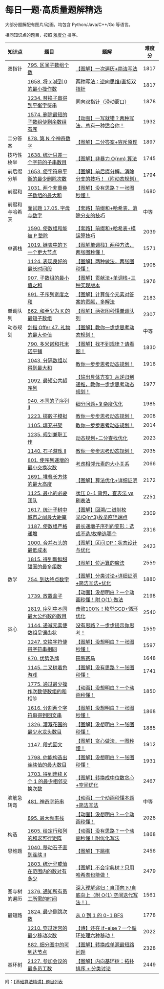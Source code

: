 # 每日一题·高质量题解精选

大部分题解配有图片/动画，均包含 Python/Java/C++/Go 等语言。

相同知识点的题目，按照 [难度分](https://zerotrac.github.io/leetcode_problem_rating/) 排序。

|知识点|题目|题解|难度分|
|---|---|---|---|
|双指针|[795. 区间子数组个数](https://leetcode.cn/problems/number-of-subarrays-with-bounded-maximum/)|[【图解】一次遍历+简洁写法](https://leetcode.cn/problems/number-of-subarrays-with-bounded-maximum/solution/tu-jie-yi-ci-bian-li-jian-ji-xie-fa-pyth-n75l/)|1817|
||[1658. 将 x 减到 0 的最小操作数](https://leetcode.cn/problems/minimum-operations-to-reduce-x-to-zero/)|[两种写法：逆向思维/直接双指针](https://leetcode.cn/problems/minimum-operations-to-reduce-x-to-zero/solution/ni-xiang-si-wei-pythonjavacgo-by-endless-b4jt/)|1817|
||[1234. 替换子串得到平衡字符串](https://leetcode.cn/problems/replace-the-substring-for-balanced-string/)|[同向双指针（滑动窗口）](https://leetcode.cn/problems/replace-the-substring-for-balanced-string/solution/tong-xiang-shuang-zhi-zhen-hua-dong-chua-z7tu/)|1878|
||[1574. 删除最短的子数组使剩余数组有序](https://leetcode.cn/problems/shortest-subarray-to-be-removed-to-make-array-sorted/)|[【动画】一写就错？两种写法，总有一种适合你！](https://leetcode.cn/problems/shortest-subarray-to-be-removed-to-make-array-sorted/solution/dong-hua-yi-xie-jiu-cuo-liang-chong-xie-iijwz/)|1932|
|二分答案|[878. 第 N 个神奇数字](https://leetcode.cn/problems/nth-magical-number/)|[【图解】二分答案+容斥原理](https://leetcode.cn/problems/nth-magical-number/solution/er-fen-da-an-rong-chi-yuan-li-by-endless-9j34/)|1897|
|技巧性枚举|[1638. 统计只差一个字符的子串数目](https://leetcode.cn/problems/count-substrings-that-differ-by-one-character/)|[【图解】非暴力 O(nm) 算法](https://leetcode.cn/problems/count-substrings-that-differ-by-one-character/solution/tu-jie-fei-bao-li-onm-suan-fa-pythonjava-k5og/)|1745|
|前后缀分解|[1653. 使字符串平衡的最少删除次数](https://leetcode.cn/problems/minimum-deletions-to-make-string-balanced/)|[【图解】前后缀分解，消除分支的技巧！（附动态规划）](https://leetcode.cn/problems/minimum-deletions-to-make-string-balanced/solution/qian-hou-zhui-fen-jie-yi-zhang-tu-miao-d-dor2/)|1794|
|前缀和|[1031. 两个非重叠子数组的最大和](https://leetcode.cn/problems/maximum-sum-of-two-non-overlapping-subarrays/)|[【图解】没有思路？一张图秒懂！](https://leetcode.cn/problems/maximum-sum-of-two-non-overlapping-subarrays/solution/tu-jie-mei-you-si-lu-yi-zhang-tu-miao-do-3lli/)|1680|
|前缀和与哈希表|[面试题 17.05. 字母与数字](https://leetcode.cn/problems/find-longest-subarray-lcci/)|[【套路】前缀和+哈希表，消除分支的技巧](https://leetcode.cn/problems/find-longest-subarray-lcci/solution/tao-lu-qian-zhui-he-ha-xi-biao-xiao-chu-3mb11/)|中等|
||[1590. 使数组和能被 P 整除](https://leetcode.cn/problems/make-sum-divisible-by-p/)|[【套路】前缀和+哈希表+模运算技巧](https://leetcode.cn/problems/make-sum-divisible-by-p/solution/tao-lu-qian-zhui-he-ha-xi-biao-pythonjav-rzl0/)|2039|
|单调栈|[1019. 链表中的下一个更大节点](https://leetcode.cn/problems/next-greater-node-in-linked-list/)|[【图解单调栈】两种方法，两张图秒懂！](https://leetcode.cn/problems/next-greater-node-in-linked-list/solution/tu-jie-dan-diao-zhan-liang-chong-fang-fa-v9ab/)|1571|
||[1124. 表现良好的最长时间段](https://leetcode.cn/problems/longest-well-performing-interval/)|[【图解】两种做法，两张图秒懂！](https://leetcode.cn/problems/longest-well-performing-interval/solution/liang-chong-zuo-fa-liang-zhang-tu-miao-d-hysl/)|1908|
||[907. 子数组的最小值之和](https://leetcode.cn/problems/sum-of-subarray-minimums/)|[【图解】贡献法+单调栈+三种实现版本](https://leetcode.cn/problems/sum-of-subarray-minimums/solution/gong-xian-fa-dan-diao-zhan-san-chong-shi-gxa5/)|1976|
||[891. 子序列宽度之和](https://leetcode.cn/problems/sum-of-subsequence-widths/)|[【图解】计算每个元素对答案的贡献，多解法](https://leetcode.cn/problems/sum-of-subsequence-widths/solution/by-endlesscheng-upd1/)|2183|
|单调队列|[862. 和至少为 K 的最短子数组](https://leetcode.cn/problems/shortest-subarray-with-sum-at-least-k/)|[【图解】两张图秒懂单调队列](https://leetcode.cn/problems/shortest-subarray-with-sum-at-least-k/solution/liang-zhang-tu-miao-dong-dan-diao-dui-li-9fvh/)|2307|
|动态规划|[剑指 Offer 47. 礼物的最大价值](https://leetcode.cn/problems/li-wu-de-zui-da-jie-zhi-lcof/)|[【图解】教你一步步思考动态规划！](https://leetcode.cn/problems/li-wu-de-zui-da-jie-zhi-lcof/solution/jiao-ni-yi-bu-bu-si-kao-dpcong-hui-su-da-epvl/)|中等|
||[790. 多米诺和托米诺平铺](https://leetcode.cn/problems/domino-and-tromino-tiling/)|[【图解】找不到规律？请看图！](https://leetcode.cn/problems/domino-and-tromino-tiling/solution/by-endlesscheng-umpp/)|1830|
||[1043. 分隔数组以得到最大和](https://leetcode.cn/problems/partition-array-for-maximum-sum/)|[教你一步步思考动态规划！](https://leetcode.cn/problems/partition-array-for-maximum-sum/solution/jiao-ni-yi-bu-bu-si-kao-dong-tai-gui-hua-rq5i/)|1916|
||[1092. 最短公共超序列](https://leetcode.cn/problems/shortest-common-supersequence/)|[【输出具体方案】从递归到递推，教你一步步思考动态规划！](https://leetcode.cn/problems/shortest-common-supersequence/solution/cong-di-gui-dao-di-tui-jiao-ni-yi-bu-bu-auy8z/)|1977|
||[940. 不同的子序列 II](https://leetcode.cn/problems/distinct-subsequences-ii/)|[细分问题+复杂度优化](https://leetcode.cn/problems/distinct-subsequences-ii/solution/xi-fen-wen-ti-fu-za-du-you-hua-pythonjav-1ihu/)|1985|
||[1223. 掷骰子模拟](https://leetcode.cn/problems/dice-roll-simulation/)|[教你一步步思考动态规划！](https://leetcode.cn/problems/dice-roll-simulation/solution/jiao-ni-yi-bu-bu-si-kao-dong-tai-gui-hua-sje6/)|2008|
||[1105. 填充书架](https://leetcode.cn/problems/filling-bookcase-shelves/)|[教你一步步思考动态规划！](https://leetcode.cn/problems/filling-bookcase-shelves/solution/jiao-ni-yi-bu-bu-si-kao-dong-tai-gui-hua-0vg6/)|2014|
||[1235. 规划兼职工作](https://leetcode.cn/problems/maximum-profit-in-job-scheduling/)|[动态规划+二分查找优化](https://leetcode.cn/problems/maximum-profit-in-job-scheduling/solution/dong-tai-gui-hua-er-fen-cha-zhao-you-hua-zkcg/)|2023|
||[1140. 石子游戏 II](https://leetcode.cn/problems/stone-game-ii/)|[教你一步步思考动态规划！](https://leetcode.cn/problems/stone-game-ii/solution/jiao-ni-yi-bu-bu-si-kao-dong-tai-gui-hua-jjax/)|2035|
||[801. 使序列递增的最小交换次数](https://leetcode.cn/problems/minimum-swaps-to-make-sequences-increasing/)|[考虑相邻元素的大小关系](https://leetcode.cn/problems/minimum-swaps-to-make-sequences-increasing/solution/dong-tai-gui-hua-kao-lu-xiang-lin-yuan-s-ni0p/)|2066|
||[1691. 堆叠长方体的最大高度](https://leetcode.cn/problems/maximum-height-by-stacking-cuboids/)|[【图解】算法优化+详细证明](https://leetcode.cn/problems/maximum-height-by-stacking-cuboids/solution/tu-jie-suan-fa-you-hua-xiang-xi-zheng-mi-b6fq/)|2172|
||[1125. 最小的必要团队](https://leetcode.cn/problems/smallest-sufficient-team/)|[状压 0-1 背包，查表法 vs 刷表法](https://leetcode.cn/problems/smallest-sufficient-team/solution/zhuang-ya-0-1-bei-bao-cha-biao-fa-vs-shu-qode/)|2251|
||[1617. 统计子树中城市之间最大距离](https://leetcode.cn/problems/count-subtrees-with-max-distance-between-cities/)|[【图解】回溯/二进制枚举/O(n^3)枚举直径端点](https://leetcode.cn/problems/count-subtrees-with-max-distance-between-cities/solution/tu-jie-on3-mei-ju-zhi-jing-duan-dian-che-am2n/)|2309|
||[1187. 使数组严格递增](https://leetcode.cn/problems/make-array-strictly-increasing/)|[最长递增子序列的变形：选或不选/枚举选哪个](https://leetcode.cn/problems/make-array-strictly-increasing/solution/zui-chang-di-zeng-zi-xu-lie-de-bian-xing-jhgg/)|2316|
||[1000. 合并石头的最低成本](https://leetcode.cn/problems/minimum-cost-to-merge-stones/)|[【图解】区间 DP：状态设计与优化](https://leetcode.cn/problems/minimum-cost-to-merge-stones/solution/tu-jie-qu-jian-dpzhuang-tai-she-ji-yu-yo-ppv0/)|2423|
||[1815. 得到新鲜甜甜圈的最多组数](https://leetcode.cn/problems/maximum-number-of-groups-getting-fresh-donuts/)|[【图解】位运算的魔法](https://leetcode.cn/problems/maximum-number-of-groups-getting-fresh-donuts/solution/by-endlesscheng-r5ve/)|2559|
|数学|[754. 到达终点数字](https://leetcode.cn/problems/reach-a-number/)|[【图解】分类讨论+详细证明+简洁写法+优化](https://leetcode.cn/problems/reach-a-number/solution/fen-lei-tao-lun-xiang-xi-zheng-ming-jian-sqj2/)|1880|
||[1739. 放置盒子](https://leetcode.cn/problems/building-boxes/)|[【动画】没想明白？一个动画秒懂！附 O(1) 做法](https://leetcode.cn/problems/building-boxes/solution/mei-xiang-ming-bai-yi-ge-dong-hua-miao-d-8vbe/)|2198|
||[1819. 序列中不同最大公约数的数目](https://leetcode.cn/problems/number-of-different-subsequences-gcds/)|[击败100%！枚举GCD+循环优化](https://leetcode.cn/problems/number-of-different-subsequences-gcds/solution/ji-bai-100mei-ju-gcdxun-huan-you-hua-pyt-get7/)|2540|
|贪心|[1144. 递减元素使数组呈锯齿状](https://leetcode.cn/problems/decrease-elements-to-make-array-zigzag/)|[没有思路？一步步提示你思考！](https://leetcode.cn/problems/decrease-elements-to-make-array-zigzag/solution/mei-you-si-lu-yi-bu-bu-ti-shi-ni-si-kao-cm0h2/)|1559|
||[1247. 交换字符使得字符串相同](https://leetcode.cn/problems/minimum-swaps-to-make-strings-equal/)|[【图解】没想明白？一张图秒懂！](https://leetcode.cn/problems/minimum-swaps-to-make-strings-equal/solution/mei-xiang-ming-bai-yi-zhang-tu-miao-dong-a6r1/)|1597|
||[870. 优势洗牌](https://leetcode.cn/problems/advantage-shuffle/)|[田忌赛马](https://leetcode.cn/problems/advantage-shuffle/solution/tian-ji-sai-ma-by-endlesscheng-yxm6/)|1648|
||[1145. 二叉树着色游戏](https://leetcode.cn/problems/binary-tree-coloring-game/)|[【图解】没有思路？一张图秒懂！](https://leetcode.cn/problems/binary-tree-coloring-game/solution/mei-you-si-lu-yi-zhang-tu-miao-dong-pyth-btav/)|1741|
||[1775. 通过最少操作次数使数组的和相等](https://leetcode.cn/problems/equal-sum-arrays-with-minimum-number-of-operations/)|[【动画】没想明白？一个动画秒懂！](https://leetcode.cn/problems/equal-sum-arrays-with-minimum-number-of-operations/solution/mei-xiang-ming-bai-yi-ge-dong-hua-miao-d-ocuu/)|1850|
||[1616. 分割两个字符串得到回文串](https://leetcode.cn/problems/split-two-strings-to-make-palindrome/)|[【图解】没想明白？一张图秒懂！](https://leetcode.cn/problems/split-two-strings-to-make-palindrome/solution/mei-xiang-ming-bai-yi-zhang-tu-miao-dong-imvy/)|1868|
||[1326. 灌溉花园的最少水龙头数目](https://leetcode.cn/problems/minimum-number-of-taps-to-open-to-water-a-garden/)|[【图解】没想明白？一张图秒懂！](https://leetcode.cn/problems/minimum-number-of-taps-to-open-to-water-a-garden/solution/yi-zhang-tu-miao-dong-pythonjavacgo-by-e-wqry/)|1885|
||[1147. 段式回文](https://leetcode.cn/problems/longest-chunked-palindrome-decomposition/)|[【图解】贪心做法，一图秒懂！](https://leetcode.cn/problems/longest-chunked-palindrome-decomposition/solution/tu-jie-tan-xin-zuo-fa-yi-tu-miao-dong-py-huik/)|1912|
||[1798. 你能构造出连续值的最大数目](https://leetcode.cn/problems/maximum-number-of-consecutive-values-you-can-make/)|[【图解】没想明白？一张图秒懂！](https://leetcode.cn/problems/maximum-number-of-consecutive-values-you-can-make/solution/mei-xiang-ming-bai-yi-zhang-tu-miao-dong-7xlx/)|1931|
||[1703. 得到连续 K 个 1 的最少相邻交换次数](https://leetcode.cn/problems/minimum-adjacent-swaps-for-k-consecutive-ones/)|[【图解】转换成中位数贪心+空间优化](https://leetcode.cn/problems/minimum-adjacent-swaps-for-k-consecutive-ones/solution/tu-jie-zhuan-huan-cheng-zhong-wei-shu-ta-iz4v/)|2467|
|脑筋急转弯|[481. 神奇字符串](https://leetcode.cn/problems/magical-string/)|[【动画】一个动画秒懂本题+简洁写法](https://leetcode.cn/problems/magical-string/solution/by-endlesscheng-z8o1/)|中等|
||[895. 最大频率栈](https://leetcode.cn/problems/maximum-frequency-stack/)|[【动画】没想明白？一个动画秒懂！](https://leetcode.cn/problems/maximum-frequency-stack/solution/mei-xiang-ming-bai-yi-ge-dong-hua-miao-d-oich/)|2028|
|构造|[1605. 给定行和列的和求可行矩阵](https://leetcode.cn/problems/find-valid-matrix-given-row-and-column-sums/)|[【动画】没有思路？一个动画秒懂！附优化写法](https://leetcode.cn/problems/find-valid-matrix-given-row-and-column-sums/solution/mei-you-si-lu-yi-ge-dong-hua-miao-dong-f-eezj/)|1868|
|思维题|[1040. 移动石子直到连续 II](https://leetcode.cn/problems/moving-stones-until-consecutive-ii/)|[【图解】下跳棋](https://leetcode.cn/problems/moving-stones-until-consecutive-ii/solution/tu-jie-xia-tiao-qi-pythonjavacgo-by-endl-r1eb/)|2456|
||[1803. 统计异或值在范围内的数对有多少](https://leetcode.cn/problems/count-pairs-with-xor-in-a-range/)|[【图解】不会字典树？只用哈希表也能做！](https://leetcode.cn/problems/count-pairs-with-xor-in-a-range/solution/bu-hui-zi-dian-shu-zhi-yong-ha-xi-biao-y-p2pu/)|2479|
|图与树的遍历|[1376. 通知所有员工所需的时间](https://leetcode.cn/problems/time-needed-to-inform-all-employees/)|[深入理解递归：自顶向下/自底向上（附 O(1) 空间迭代写法！）](https://leetcode.cn/problems/time-needed-to-inform-all-employees/solution/shen-ru-li-jie-di-gui-zi-ding-xiang-xia-ps0mm/)|1561|
|最短路|[1824. 最少侧跳次数](https://leetcode.cn/problems/minimum-sideway-jumps/)|[从 0 到 1 的 0-1 BFS](https://leetcode.cn/problems/minimum-sideway-jumps/solution/cong-0-dao-1-de-0-1-bfspythonjavacgo-by-1m8z4/)|1778|
||[1210. 穿过迷宫的最少移动次数](https://leetcode.cn/problems/minimum-moves-to-reach-target-with-rotations/)|[【诗】还在 if-else？一个循环处理六种移动！](https://leetcode.cn/problems/minimum-moves-to-reach-target-with-rotations/solution/huan-zai-if-elseyi-ge-xun-huan-chu-li-li-tw8b/)|2022|
||[882. 细分图中的可到达节点](https://leetcode.cn/problems/reachable-nodes-in-subdivided-graph/)|[【图解】转换成单源最短路问题](https://leetcode.cn/problems/reachable-nodes-in-subdivided-graph/solution/tu-jie-zhuan-huan-cheng-dan-yuan-zui-dua-6l8o/)|2328|
|基环树|[2127. 参加会议的最多员工数](https://leetcode.cn/problems/maximum-employees-to-be-invited-to-a-meeting/)|[【图解】内向基环树：拓扑排序 + 分类讨论](https://leetcode.cn/problems/maximum-employees-to-be-invited-to-a-meeting/solution/nei-xiang-ji-huan-shu-tuo-bu-pai-xu-fen-c1i1b/)|2449|

附：[【基础算法精讲】题目列表](https://github.com/EndlessCheng/codeforces-go/blob/master/leetcode/README.md)
